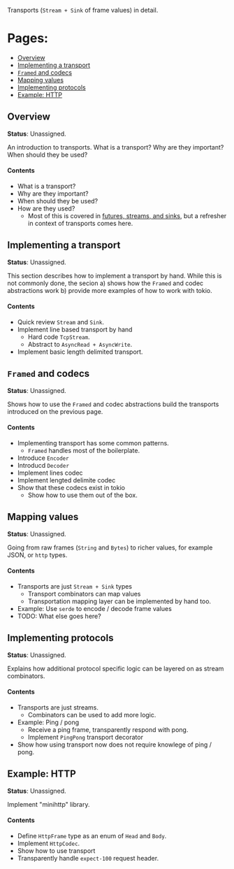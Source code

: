 Transports (`Stream + Sink` of frame values) in detail.

# Pages:

* [Overview](#overview)
* [Implementing a transport](#implementing)
* [`Framed` and codecs](#framed)
* [Mapping values](#mapping)
* [Implementing protocols](#protocols)
* [Example: HTTP](#http)

<a name="overview"></a>
## Overview

**Status**: Unassigned.

An introduction to transports. What is a transport? Why are they important? When
should they be used?

#### Contents

* What is a transport?
* Why are they important?
* When should they be used?
* How are they used?
  * Most of this is covered in [futures, streams, and sinks][f-s-s], but a
    refresher in context of transports comes here.


[f-s-s]: futures-streams-sinks.md

<a name="implementing"></a>
## Implementing a transport

**Status**: Unassigned.

This section describes how to implement a transport by hand. While this is not
commonly done, the secion a) shows how the `Framed` and codec abstractions work
b) provide more examples of how to work with tokio.

#### Contents

* Quick review `Stream` and `Sink`.
* Implement line based transport by hand
  * Hard code `TcpStream`.
  * Abstract to `AsyncRead + AsyncWrite`.
* Implement basic length delimited transport.

<a name="framed"></a>
## `Framed` and codecs

**Status**: Unassigned.

Shows how to use the `Framed` and codec abstractions build the transports
introduced on the previous page.

#### Contents

* Implementing transport has some common patterns.
  * `Framed` handles most of the boilerplate.
* Introduce `Encoder`
* Introducd `Decoder`
* Implement lines codec
* Implement lengted delimite codec
* Show that these codecs exist in tokio
  * Show how to use them out of the box.

<a name="mapping"></a>
## Mapping values

**Status**: Unassigned.

Going from raw frames (`String` and `Bytes`) to richer values, for example JSON,
or `http` types.

#### Contents

* Transports are just `Stream + Sink` types
  * Transport combinators can map values
  * Transportation mapping layer can be implemented by hand too.
* Example: Use `serde` to encode / decode frame values
* TODO: What else goes here?

<a name="protocols"></a>
## Implementing protocols

**Status**: Unassigned.

Explains how additional protocol specific logic can be layered on as stream
combinators.

#### Contents

* Transports are just streams.
  * Combinators can be used to add more logic.
* Example: Ping / pong
  * Receive a ping frame, transparently respond with pong.
  * Implement `PingPong` transport decorator
* Show how using transport now does not require knowlege of ping / pong.

<a name="http"></a>
## Example: HTTP

**Status**: Unassigned.

Implement "minihttp" library.

#### Contents

* Define `HttpFrame` type as an enum of `Head` and `Body`.
* Implement `HttpCodec`.
* Show how to use transport
* Transparently handle `expect-100` request header.
